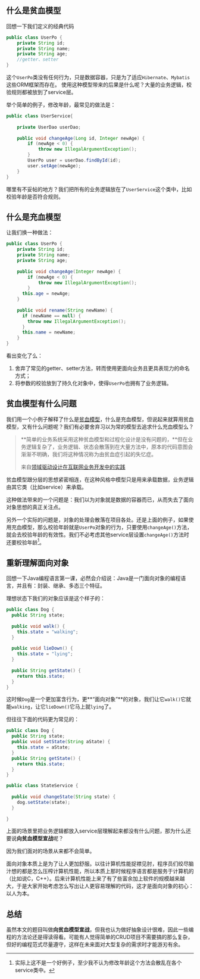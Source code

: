 ## 什么是贫血模型

回想一下我们定义的经典代码

```java
public class UserPo {
    private String id;
    private String name;    
    private String age;
    //getter、setter
}
```

这个`UserPo`类没有任何行为，只是数据容器，只是为了适应`Hibernate`、`Mybatis`这些ORM框架而存在。
使用这种模型带来的后果是什么呢？大量的业务逻辑，校验规则都被放到了service层。

举个简单的例子，修改年龄，最常见的做法是：

```java
public class UserService{
  
    private UserDao userDao;
  
    public void changeAge(Long id, Integer newAge) {
        if (newAge < 0) {
            throw new IllegalArgumentException();
        }
        UserPo user = userDao.findById(id);
        user.setAge(newAge);
    }
}
```

哪里有不妥帖的地方？我们把所有的业务逻辑放在了`UserService`这个类中，比如校验年龄是否符合规则。

## 什么是充血模型

让我们换一种做法：

```java
public class UserPo {
    private String id;
    private String name;    
    private String age;
  
    public void changeAge(Integer newAge) {
        if (newAge < 0) {
            throw new IllegalArgumentException();
        }
      this.age = newAge;
    }
  
    public void rename(String newName) {
      if (newName == null) {
        throw new IllegalArgumentException();
      }
      this.name = newName;
    }
}
```

看出变化了么：

1. 舍弃了常见的getter、setter方法，转而使用更面向业务且更具表现力的命名方式；
2. 将参数的校验放到了持久化对象中，使得`UserPo`也拥有了业务逻辑。

## 贫血模型有什么问题

我们用一个小例子解释了什么是[贫血模型](https://en.wikipedia.org/wiki/Anemic_domain_model)，什么是充血模型，但说起来就算用贫血模型，又有什么问题呢？我们有必要舍弃习以为常的模型去追求什么充血模型么？

> **简单的业务系统采用这种贫血模型和过程化设计是没有问题的，**但在业务逻辑复杂了，业务逻辑、状态会散落到在大量方法中，原本的代码意图会渐渐不明确，我们将这种情况称为由贫血症引起的失忆症。
>
> 来自[领域驱动设计在互联网业务开发中的实践](https://tech.meituan.com/2017/12/22/ddd-in-practice.html)

贫血模型跟分层的思想紧密相连，在这种风格中模型只是用来承载数据，业务逻辑由其它类（比如service）来承载。

这种做法带来的一个问题是：我们以为对象就是数据的容器而已，从而失去了面向对象思想的真正关注点。

另外一个实际的问题是，对象的处理会散落在项目各处。还是上面的例子，如果使用充血模型，那么校验年龄就是`UserPo`对象的行为，只要使用`changeAge()`方法，就会去校验年龄的有效性。我们不必考虑其他service层设置`changeAge()`方法时还要校验年龄[^1]。

## 重新理解面向对象

回想一下Java编程语言第一课，必然会介绍说：Java是一门面向对象的编程语言，并且有：封装、继承、多态三个特征。

理想状态下我们的对象应该是这个样子的：


```java
public class Dog {
  public String state;
  
  public void walk() {
    this.state = "walking";
  }
  
  public void lieDown() {
    this.state = "lying";
  }
  
  public String getState() {
    return this.state;
  }
}
```

这时候`Dog`是一个更加富含行为，更**“面向对象”**的对象，我们让它`walk()`它就能`walking`，让它`lieDown()`它马上就`lying`了。

但往往下面的代码更为常见的：

```java
public class Dog {
  public String state;
  public void setState(String aState) {
    this.state = aState;
  }
  public String getState() {
    return this.state;
  }
}
```

```java
public class StateService {
  
  public void changeState(String state) {
    dog.setState(state);
  }
  
}
```

上面的场景里把业务逻辑都放入service层理解起来都没有什么问题，那为什么还要说**向贫血模型宣战**呢？

因为我们面对的场景从来都不会简单。

面向对象本质上是为了让人更加舒服。以往计算机性能捉襟见肘，程序员们绞尽脑汁想的都是怎么压榨计算机性能，所以本质上那时候程序语言都是服务于计算机的（比如说C，C++）。后来计算机性能上来了有了些富余加上软件的规模越来越大，于是大家开始考虑怎么写出让人更容易理解的代码，这才是面向对象的初心：以人为本。


## 总结

虽然本文的题目叫做**向贫血模型宣战**，但我也认为做好抽象设计很难，因此一些编程的方法论还是得读得看。可能有人觉得简单的CRUD项目不需要搞的那么复杂，但好的编程范式尽量遵守，这样在未来面对大型复杂的需求时才能游刃有余。

[^1]: 实际上这不是一个好例子，至少我不认为修改年龄这个方法会散乱在各个service类中。
